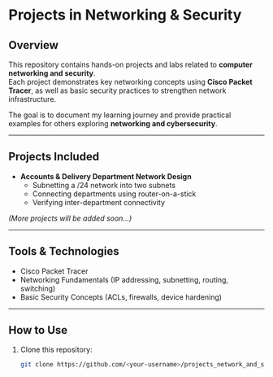 # Projects in Networking & Security

## Overview
This repository contains hands-on projects and labs related to **computer networking and security**.  
Each project demonstrates key networking concepts using **Cisco Packet Tracer**, as well as basic security practices to strengthen network infrastructure.  

The goal is to document my learning journey and provide practical examples for others exploring **networking and cybersecurity**.  

---

## Projects Included
- **Accounts & Delivery Department Network Design**  
  - Subnetting a /24 network into two subnets  
  - Connecting departments using router-on-a-stick  
  - Verifying inter-department connectivity  

*(More projects will be added soon...)*

---

## Tools & Technologies
- Cisco Packet Tracer  
- Networking Fundamentals (IP addressing, subnetting, routing, switching)  
- Basic Security Concepts (ACLs, firewalls, device hardening)  

---

## How to Use
1. Clone this repository:  
   ```bash
   git clone https://github.com/<your-username>/projects_network_and_security.git
